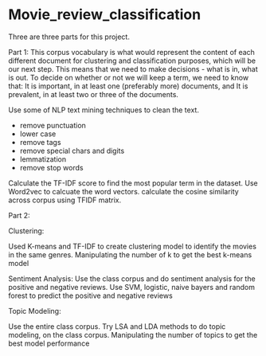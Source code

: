 # Movie_review_classification

Three are three parts for this project. 

Part 1:
This corpus vocabulary is what would represent the content of each different document for clustering and classification purposes, 
which will be our next step. This means that we need to make decisions - what is in, what is out. To decide on whether or not we will keep a term, we need to know that:
It is important, in at least one (preferably more) documents, and
It is prevalent, in at least two or three of the documents.

Use some of NLP text mining techniques to clean the text.
- remove punctuation
- lower case
- remove tags
- remove special chars and digits
- lemmatization
- remove stop words

Calculate the TF-IDF score to find the most popular term in the dataset. Use Word2vec to calcuate the word vectors. calculate the cosine similarity across corpus using TFIDF matrix.



Part 2:

Clustering:

Used K-means and TF-IDF to create clustering model to identify the movies in the same genres. Manipulating the number of k to get the best k-means model


Sentiment Analysis:
Use the class corpus and do sentiment analysis for the positive and negative reviews. Use SVM, logistic, naive bayers and random forest to predict the positive and negative reviews

Topic Modeling:

Use the entire class corpus. Try LSA and LDA methods to do topic modeling, on the class corpus. Manipulating the number of topics to get the best model performance
